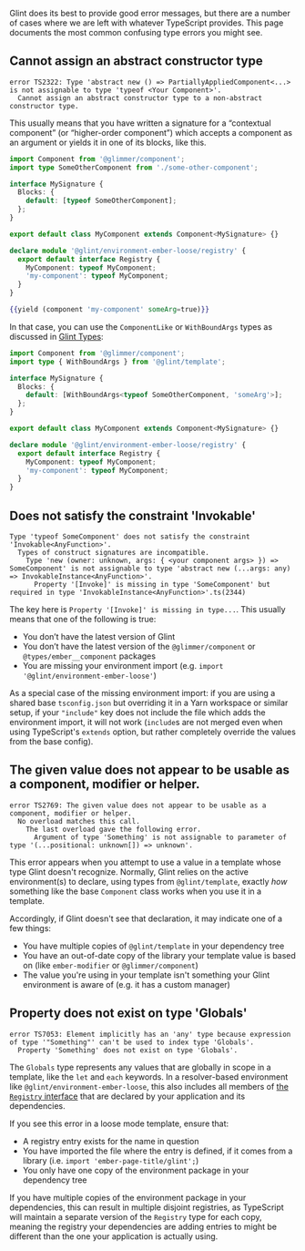 Glint does its best to provide good error messages, but there are a number of cases where we are left with whatever TypeScript provides. This page documents the most common confusing type errors you might see.

## Cannot assign an abstract constructor type

```
error TS2322: Type 'abstract new () => PartiallyAppliedComponent<...> is not assignable to type 'typeof <Your Component>'.
  Cannot assign an abstract constructor type to a non-abstract constructor type.
```

This usually means that you have written a signature for a “contextual component” (or “higher-order component”) which accepts a component as an argument or yields it in one of its blocks, like this.

```typescript
import Component from '@glimmer/component';
import type SomeOtherComponent from './some-other-component';

interface MySignature {
  Blocks: {
    default: [typeof SomeOtherComponent];
  };
}

export default class MyComponent extends Component<MySignature> {}

declare module '@glint/environment-ember-loose/registry' {
  export default interface Registry {
    MyComponent: typeof MyComponent;
    'my-component': typeof MyComponent;
  }
}
```

```handlebars
{{yield (component 'my-component' someArg=true)}}
```

In that case, you can use the `ComponentLike` or `WithBoundArgs` types as discussed in [Glint Types](./glint-types.md):

```typescript
import Component from '@glimmer/component';
import type { WithBoundArgs } from '@glint/template';

interface MySignature {
  Blocks: {
    default: [WithBoundArgs<typeof SomeOtherComponent, 'someArg'>];
  };
}

export default class MyComponent extends Component<MySignature> {}

declare module '@glint/environment-ember-loose/registry' {
  export default interface Registry {
    MyComponent: typeof MyComponent;
    'my-component': typeof MyComponent;
  }
}
```

## Does not satisfy the constraint 'Invokable<AnyFunction>'

```
Type 'typeof SomeComponent' does not satisfy the constraint 'Invokable<AnyFunction>'.
  Types of construct signatures are incompatible.
    Type 'new (owner: unknown, args: { <your component args> }) => SomeComponent' is not assignable to type 'abstract new (...args: any) => InvokableInstance<AnyFunction>'.
      Property '[Invoke]' is missing in type 'SomeComponent' but required in type 'InvokableInstance<AnyFunction>'.ts(2344)
```

The key here is `Property '[Invoke]' is missing in type...`. This usually means that one of the following is true:

- You don’t have the latest version of Glint
- You don’t have the latest version of the `@glimmer/component` or `@types/ember__component` packages
- You are missing your environment import (e.g. `import '@glint/environment-ember-loose'`)

As a special case of the missing environment import: if you are using a shared base `tsconfig.json` but overriding it in a Yarn workspace or similar setup, if your `"include"` key does not include the file which adds the environment import, it will not work (`include`s are not merged even when using TypeScript's `extends` option, but rather completely override the values from the base config).

## The given value does not appear to be usable as a component, modifier or helper.

```
error TS2769: The given value does not appear to be usable as a component, modifier or helper.
  No overload matches this call.
    The last overload gave the following error.
      Argument of type 'Something' is not assignable to parameter of type '(...positional: unknown[]) => unknown'.
```

This error appears when you attempt to use a value in a template whose type Glint doesn't recognize. Normally, Glint relies on the active environment(s) to declare, using types from `@glint/template`, exactly _how_ something like the base `Component` class works when you use it in a template.

Accordingly, if Glint doesn't see that declaration, it may indicate one of a few things:
 - You have multiple copies of `@glint/template` in your dependency tree
 - You have an out-of-date copy of the library your template value is based on (like `ember-modifier` or `@glimmer/component`)
 - The value you're using in your template isn't something your Glint environment is aware of (e.g. it has a custom manager)

## Property does not exist on type 'Globals'

```
error TS7053: Element implicitly has an 'any' type because expression of type '"Something"' can't be used to index type 'Globals'.
  Property 'Something' does not exist on type 'Globals'.
```

The `Globals` type represents any values that are globally in scope in a template, like the `let` and `each` keywords. In a resolver-based environment like `@glint/environment-ember-loose`, this also includes all members of [the `Registry` interface](ember/template-registry.md) that are declared by your application and its dependencies.

If you see this error in a loose mode template, ensure that:
 - A registry entry exists for the name in question
 - You have imported the file where the entry is defined, if it comes from a library (i.e. `import 'ember-page-title/glint';`)
 - You only have one copy of the environment package in your dependency tree

If you have multiple copies of the environment package in your dependencies, this can result in multiple disjoint registries, as TypeScript will maintain a separate version of the `Registry` type for each copy, meaning the registry your dependencies are adding entries to might be different than the one your application is actually using.
